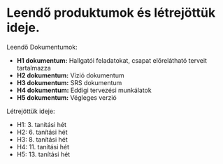 # Leendő produktumok és létrejöttük ideje.

Leendő Dokumentumok:

- **H1 dokumentum:** Hallgatói feladatokat, csapat előrelátható terveit tartalmazza
- **H2 dokumentum:** Vízió dokumentum
- **H3 dokumentum:** SRS dokumentum
- **H4 dokumentum:** Eddigi tervezési munkálatok
- **H5 dokumentum:** Végleges verzió

Létrejöttük ideje:

- H1: 3. tanítási hét
- H2: 6. tanítási hét
- H3: 8. tanítási hét
- H4: 11. tanítási hét
- H5: 13. tanítási hét
